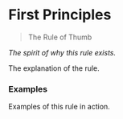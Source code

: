 # First Principles

> The Rule of Thumb

*The spirit of why this rule exists.*

The explanation of the rule.

### Examples

Examples of this rule in action.
